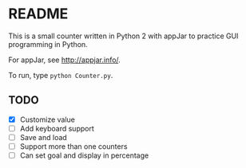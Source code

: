 # README

This is a small counter written in Python 2 with appJar to practice GUI programming in Python. 

For appJar, see <http://appjar.info/>.

To run, type `python Counter.py`.

## TODO
- [x] Customize value
- [ ] Add keyboard support
- [ ] Save and load
- [ ] Support more than one counters
- [ ] Can set goal and display in percentage 